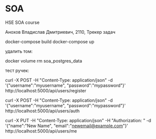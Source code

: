 # SOA
HSE SOA course

Анохов Владислав Дмитриевич, 2110, Трекер задач 

docker-compose build 
docker-compose up


удалить том: 

docker volume rm soa_postgres_data

тест ручек:

curl -X POST -H "Content-Type: application/json" -d '{"username":"myusername", "password":"mypassword"}' http://localhost:5000/api/users/register

curl -X POST -H "Content-Type: application/json"      -d '{"username":"myusername", "password":"mypassword"}'      http://localhost:5000/api/users/auth

curl -X PUT      -H "Content-Type: application/json"      -H "Authorization: <token>"      -d '{"name":"New Name", "email":"newemail@example.com"}'      http://localhost:5000/api/users/me